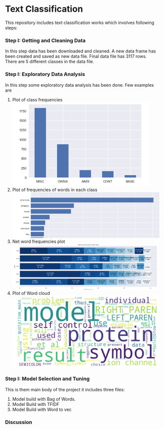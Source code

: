 
[//]: # (Image References)

[image1]: ./pic/1.png
[image2]: ./pic/2.png 
[image3]: ./pic/3.png 
[image4]: ./pic/4.png 


# Text Classification

This repository includes text classification works which involves following steps:


### Step I: Getting and Cleaning Data
In this step data has been downloaded and cleaned. A new data frame has been created and saved as new data file. Final data file has 3117 rows. There are 5 different classes in the data file.


### Step I: Exploratory Data Analysis
In this step some exploratory data analysis has been done. Few examples are
1. Plot of class frequencies
![alt text][image1]
2. Plot of  frequencies of words in each class
![alt text][image2]
3. Net word frequencies plot
![alt text][image3]
4. Plot of Word cloud
![alt text][image4]


### Step I: Model Selection and Tuning
This is them main body of the project it includes three files:
1. Model build with Bag of Words. 
2. Model Build with TFIDF
3. Model Build with Word to vec

### Discussion


